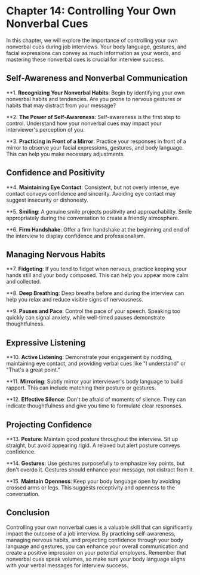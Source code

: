 Chapter 14: Controlling Your Own Nonverbal Cues
===============================================

In this chapter, we will explore the importance of controlling your own nonverbal cues during job interviews. Your body language, gestures, and facial expressions can convey as much information as your words, and mastering these nonverbal cues is crucial for interview success.

Self-Awareness and Nonverbal Communication
------------------------------------------

\*\*1. **Recognizing Your Nonverbal Habits**: Begin by identifying your own nonverbal habits and tendencies. Are you prone to nervous gestures or habits that may distract from your message?

\*\*2. **The Power of Self-Awareness**: Self-awareness is the first step to control. Understand how your nonverbal cues may impact your interviewer's perception of you.

\*\*3. **Practicing in Front of a Mirror**: Practice your responses in front of a mirror to observe your facial expressions, gestures, and body language. This can help you make necessary adjustments.

Confidence and Positivity
-------------------------

\*\*4. **Maintaining Eye Contact**: Consistent, but not overly intense, eye contact conveys confidence and sincerity. Avoiding eye contact may suggest insecurity or dishonesty.

\*\*5. **Smiling**: A genuine smile projects positivity and approachability. Smile appropriately during the conversation to create a friendly atmosphere.

\*\*6. **Firm Handshake**: Offer a firm handshake at the beginning and end of the interview to display confidence and professionalism.

Managing Nervous Habits
-----------------------

\*\*7. **Fidgeting**: If you tend to fidget when nervous, practice keeping your hands still and your body composed. This can help you appear more calm and collected.

\*\*8. **Deep Breathing**: Deep breaths before and during the interview can help you relax and reduce visible signs of nervousness.

\*\*9. **Pauses and Pace**: Control the pace of your speech. Speaking too quickly can signal anxiety, while well-timed pauses demonstrate thoughtfulness.

Expressive Listening
--------------------

\*\*10. **Active Listening**: Demonstrate your engagement by nodding, maintaining eye contact, and providing verbal cues like "I understand" or "That's a great point."

\*\*11. **Mirroring**: Subtly mirror your interviewer's body language to build rapport. This can include matching their posture or gestures.

\*\*12. **Effective Silence**: Don't be afraid of moments of silence. They can indicate thoughtfulness and give you time to formulate clear responses.

Projecting Confidence
---------------------

\*\*13. **Posture**: Maintain good posture throughout the interview. Sit up straight, but avoid appearing rigid. A relaxed but alert posture conveys confidence.

\*\*14. **Gestures**: Use gestures purposefully to emphasize key points, but don't overdo it. Gestures should enhance your message, not distract from it.

\*\*15. **Maintain Openness**: Keep your body language open by avoiding crossed arms or legs. This suggests receptivity and openness to the conversation.

Conclusion
----------

Controlling your own nonverbal cues is a valuable skill that can significantly impact the outcome of a job interview. By practicing self-awareness, managing nervous habits, and projecting confidence through your body language and gestures, you can enhance your overall communication and create a positive impression on your potential employers. Remember that nonverbal cues speak volumes, so make sure your body language aligns with your verbal messages for interview success.
